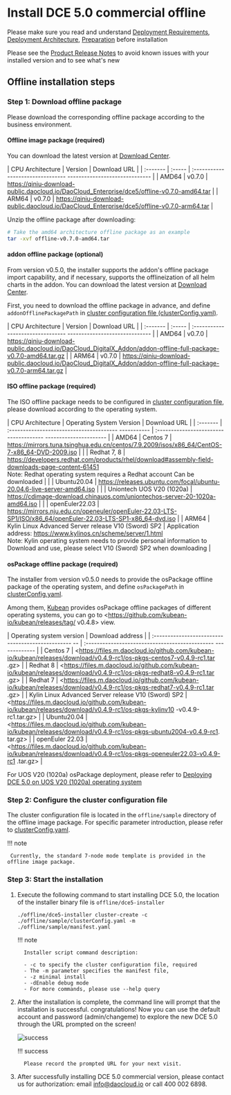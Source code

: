 # Install DCE 5.0 commercial offline

Please make sure you read and understand [Deployment Requirements](deploy-requirements.md), [Deployment Architecture](deploy-arch.md), [Preparation](prepare.md) before installation

Please see the [Product Release Notes](../release-notes.md) to avoid known issues with your installed version and to see what's new

## Offline installation steps

### Step 1: Download offline package

Please download the corresponding offline package according to the business environment.

#### Offline image package (required)

You can download the latest version at [Download Center](https://docs.daocloud.io/download/dce5/).

| CPU Architecture | Version | Download URL |
| :------- | :----- | :-------------------------------- ------------------------------ |
| AMD64 | v0.7.0 | <https://qiniu-download-public.daocloud.io/DaoCloud_Enterprise/dce5/offline-v0.7.0-amd64.tar> |
| ARM64 | v0.7.0 | <https://qiniu-download-public.daocloud.io/DaoCloud_Enterprise/dce5/offline-v0.7.0-arm64.tar> |

Unzip the offline package after downloading:

```bash
# Take the amd64 architecture offline package as an example
tar -xvf offline-v0.7.0-amd64.tar
```

#### addon offline package (optional)

From version v0.5.0, the installer supports the addon's offline package import capability, and if necessary, supports the offlineization of all helm charts in the addon. You can download the latest version at [Download Center](https://docs.daocloud.io/download/dce5/).

First, you need to download the offline package in advance, and define `addonOfflinePackagePath` in [cluster configuration file (clusterConfig.yaml)](./cluster-config.md).

| CPU Architecture | Version | Download URL |
| :------- | :----- | :-------------------------------- ------------------------------ |
| AMD64 | v0.7.0 | <https://qiniu-download-public.daocloud.io/DaoCloud_DigitalX_Addon/addon-offline-full-package-v0.7.0-amd64.tar.gz> |
| ARM64 | v0.7.0 | <https://qiniu-download-public.daocloud.io/DaoCloud_DigitalX_Addon/addon-offline-full-package-v0.7.0-arm64.tar.gz> |

#### ISO offline package (required)

The ISO offline package needs to be configured in [cluster configuration file](./cluster-config.md), please download according to the operating system.

| CPU Architecture | Operating System Version | Download URL |
| :------- | :--------------------------------------- ----------- | :------------------------------------- ---------------------- |
| AMD64 | Centos 7 | <https://mirrors.tuna.tsinghua.edu.cn/centos/7.9.2009/isos/x86_64/CentOS-7-x86_64-DVD-2009.iso> |
| | Redhat 7, 8 | <https://developers.redhat.com/products/rhel/download#assembly-field-downloads-page-content-61451> <br />Note: Redhat operating system requires a Redhat account Can be downloaded |
| | Ubuntu20.04 | <https://releases.ubuntu.com/focal/ubuntu-20.04.6-live-server-amd64.iso> |
| | Uniontech UOS V20 (1020a) | <https://cdimage-download.chinauos.com/uniontechos-server-20-1020a-amd64.iso> |
| | openEuler22.03 | <https://mirrors.nju.edu.cn/openeuler/openEuler-22.03-LTS-SP1/ISO/x86_64/openEuler-22.03-LTS-SP1-x86_64-dvd.iso> |
| ARM64 | Kylin Linux Advanced Server release V10 (Sword) SP2 | Application address: <https://www.kylinos.cn/scheme/server/1.html> <br />Note: Kylin operating system needs to provide personal information to Download and use, please select V10 (Sword) SP2 when downloading |

#### osPackage offline package (required)

The installer from version v0.5.0 needs to provide the osPackage offline package of the operating system, and define `osPackagePath` in [clusterConfig.yaml](./cluster-config.md).

Among them, [Kubean](https://github.com/kubean-io/kubean) provides osPackage offline packages of different operating systems, you can go to <https://github.com/kubean-io/kubean/releases/tag/ v0.4.8> view.

| Operating system version | Download address |
| :------------------------------------------------ -- | :---------------------------------------------- ------------- |
| Centos 7 | <https://files.m.daocloud.io/github.com/kubean-io/kubean/releases/download/v0.4.9-rc1/os-pkgs-centos7-v0.4.9-rc1.tar .gz> |
| Redhat 8 | <https://files.m.daocloud.io/github.com/kubean-io/kubean/releases/download/v0.4.9-rc1/os-pkgs-redhat8-v0.4.9-rc1.tar .gz> |
| Redhat 7 | <https://files.m.daocloud.io/github.com/kubean-io/kubean/releases/download/v0.4.9-rc1/os-pkgs-redhat7-v0.4.9-rc1.tar .gz> |
| Kylin Linux Advanced Server release V10 (Sword) SP2 | <https://files.m.daocloud.io/github.com/kubean-io/kubean/releases/download/v0.4.9-rc1/os-pkgs-kylinv10 -v0.4.9-rc1.tar.gz> |
| Ubuntu20.04 | <https://files.m.daocloud.io/github.com/kubean-io/kubean/releases/download/v0.4.9-rc1/os-pkgs-ubuntu2004-v0.4.9-rc1. tar.gz> |
| openEuler 22.03 | <https://files.m.daocloud.io/github.com/kubean-io/kubean/releases/download/v0.4.9-rc1/os-pkgs-openeuler22.03-v0.4.9-rc1 .tar.gz> |

For UOS V20 (1020a) osPackage deployment, please refer to [Deploying DCE 5.0 on UOS V20 (1020a) operating system](../os-install/uos-v20-install-dce5.0.md)

### Step 2: Configure the cluster configuration file

The cluster configuration file is located in the `offline/sample` directory of the offline image package. For specific parameter introduction, please refer to [clusterConfig.yaml](cluster-config.md).

!!! note

     Currently, the standard 7-node mode template is provided in the offline image package.

### Step 3: Start the installation

1. Execute the following command to start installing DCE 5.0, the location of the installer binary file is `offline/dce5-installer`

     ```shell
     ./offline/dce5-installer cluster-create -c ./offline/sample/clusterConfig.yaml -m ./offline/sample/manifest.yaml
     ```

     !!! note

         Installer script command description:
        
         - -c to specify the cluster configuration file, required
         - The -m parameter specifies the manifest file,
         - -z minimal install
         - -dEnable debug mode
         - For more commands, please use --help query

1. After the installation is complete, the command line will prompt that the installation is successful. congratulations! Now you can use the default account and password (admin/changeme) to explore the new DCE 5.0 through the URL prompted on the screen!

     ![success](https://docs.daocloud.io/daocloud-docs-images/docs/install/images/success.png)

     !!! success

         Please record the prompted URL for your next visit.

1. After successfully installing DCE 5.0 commercial version, please contact us for authorization: email info@daocloud.io or call 400 002 6898.
